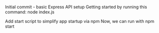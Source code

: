 Initial commit - basic Express API setup
Getting started by running this command: 
node index.js


Add start script to simplify app startup via npm
Now, we can run with 
npm start